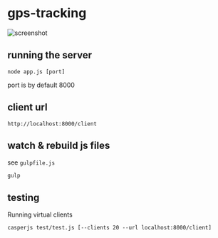 # gps-tracking
![screenshot](screenshot.png)

## running the server

```
node app.js [port]
```
port is by default 8000


## client url
```
http://localhost:8000/client
```

## watch & rebuild js files
see `gulpfile.js`
```
gulp
```

## testing

Running virtual clients

```
casperjs test/test.js [--clients 20 --url localhost:8000/client]
```
